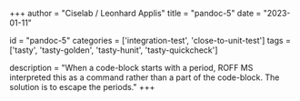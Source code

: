 
+++
author = "Ciselab / Leonhard Applis"
title = "pandoc-5"
date = "2023-01-11"

id = "pandoc-5"
categories = ['integration-test', 'close-to-unit-test']
tags = ['tasty', 'tasty-golden', 'tasty-hunit', 'tasty-quickcheck']

description = "When a code-block starts with a period, ROFF MS interpreted this as a command rather than a part of the code-block. The solution is to escape the periods."
+++
